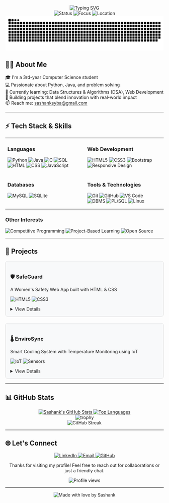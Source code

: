 <div align="center">
  <img src="https://readme-typing-svg.herokuapp.com?font=Fira+Code&weight=600&size=40&pause=1000&color=6A5ACD&center=true&vCenter=true&width=600&height=100&lines=Hi+there+%F0%9F%91%8B+I'm+Sashank!" alt="Typing SVG" />
</div>

<div align="center">
  <img src="https://img.shields.io/badge/Status-Coding%20in%20Progress-brightgreen" alt="Status"/>
  <img src="https://img.shields.io/badge/Focus-Computer%20Science-blue" alt="Focus"/>
  <img src="https://img.shields.io/badge/Location-India-success" alt="Location"/>
</div>

<div align="center">
  <img src="https://raw.githubusercontent.com/platane/snk/output/github-contribution-grid-snake-dark.svg" alt="Snake animation" />
</div>

## 👨‍💻 About Me

🎓 I'm a 3rd-year Computer Science student  
💻 Passionate about Python, Java, and problem solving  
🌱 Currently learning: Data Structures & Algorithms (DSA), Web Development  
🚀 Building projects that blend innovation with real-world impact  
📫 Reach me: [sashanksyba@gmail.com](mailto:sashanksyba@gmail.com)

---

## ⚡ Tech Stack & Skills

<table>
  <tr>
    <td valign="top">
      <h3>Languages</h3>
      <p>
        <img src="https://img.shields.io/badge/Python-3776AB?style=flat&logo=python&logoColor=white" alt="Python"/>
        <img src="https://img.shields.io/badge/Java-ED8B00?style=flat&logo=java&logoColor=white" alt="Java"/>
        <img src="https://img.shields.io/badge/C-00599C?style=flat&logo=c&logoColor=white" alt="C"/>
        <img src="https://img.shields.io/badge/SQL-4479A1?style=flat&logo=mysql&logoColor=white" alt="SQL"/>
        <img src="https://img.shields.io/badge/HTML-E34F26?style=flat&logo=html5&logoColor=white" alt="HTML"/>
        <img src="https://img.shields.io/badge/CSS-1572B6?style=flat&logo=css3&logoColor=white" alt="CSS"/>
        <img src="https://img.shields.io/badge/JavaScript-F7DF1E?style=flat&logo=javascript&logoColor=black" alt="JavaScript"/>
      </p>
    </td>
    <td valign="top">
      <h3>Web Development</h3>
      <p>
        <img src="https://img.shields.io/badge/HTML5-E34F26?style=flat&logo=html5&logoColor=white" alt="HTML5"/>
        <img src="https://img.shields.io/badge/CSS3-1572B6?style=flat&logo=css3&logoColor=white" alt="CSS3"/>
        <img src="https://img.shields.io/badge/Bootstrap-7952B3?style=flat&logo=bootstrap&logoColor=white" alt="Bootstrap"/>
        <img src="https://img.shields.io/badge/Responsive_Design-025E8C?style=flat" alt="Responsive Design"/>
      </p>
    </td>
  </tr>
  <tr>
    <td valign="top">
      <h3>Databases</h3>
      <p>
        <img src="https://img.shields.io/badge/MySQL-4479A1?style=flat&logo=mysql&logoColor=white" alt="MySQL"/>
        <img src="https://img.shields.io/badge/SQLite-003B57?style=flat&logo=sqlite&logoColor=white" alt="SQLite"/>
      </p>
    </td>
    <td valign="top">
      <h3>Tools & Technologies</h3>
      <p>
        <img src="https://img.shields.io/badge/Git-F05032?style=flat&logo=git&logoColor=white" alt="Git"/>
        <img src="https://img.shields.io/badge/GitHub-181717?style=flat&logo=github&logoColor=white" alt="GitHub"/>
        <img src="https://img.shields.io/badge/VS_Code-007ACC?style=flat&logo=visual-studio-code&logoColor=white" alt="VS Code"/>
        <img src="https://img.shields.io/badge/DBMS-025E8C?style=flat" alt="DBMS"/>
        <img src="https://img.shields.io/badge/PL/SQL-F80000?style=flat&logo=oracle&logoColor=white" alt="PL/SQL"/>
        <img src="https://img.shields.io/badge/Linux-FCC624?style=flat&logo=linux&logoColor=black" alt="Linux"/>
      </p>
    </td>
  </tr>
</table>

<h3>Other Interests</h3>
<p>
  <img src="https://img.shields.io/badge/Competitive_Programming-00599C?style=flat" alt="Competitive Programming"/>
  <img src="https://img.shields.io/badge/Project_Based_Learning-4285F4?style=flat" alt="Project-Based Learning"/>
  <img src="https://img.shields.io/badge/Open_Source-3DA639?style=flat&logo=open-source-initiative&logoColor=white" alt="Open Source"/>
</p>

---

## 📘 Projects

<div class="projects-container">
  <div class="project-card">
    <h3>🛡️ SafeGuard</h3>
    <p>A Women's Safety Web App built with HTML & CSS</p>
    <p>
      <img src="https://img.shields.io/badge/HTML5-E34F26?style=flat&logo=html5&logoColor=white" alt="HTML5"/>
      <img src="https://img.shields.io/badge/CSS3-1572B6?style=flat&logo=css3&logoColor=white" alt="CSS3"/>
    </p>
    <details>
      <summary>View Details</summary>
      <p>A web application focused on women's safety, providing features like emergency contacts, safety tips, and location sharing.</p>
    </details>
  </div>

  <div class="project-card">
    <h3>🌡️ EnviroSync</h3>
    <p>Smart Cooling System with Temperature Monitoring using IoT</p>
    <p>
      <img src="https://img.shields.io/badge/IoT-010101?style=flat&logo=iot&logoColor=white" alt="IoT"/>
      <img src="https://img.shields.io/badge/Sensors-025E8C?style=flat" alt="Sensors"/>
    </p>
    <details>
      <summary>View Details</summary>
      <p>An IoT-based system that monitors temperature and automatically adjusts cooling systems for optimal environmental conditions.</p>
    </details>
  </div>
</div>

<style>
.projects-container {
  display: flex;
  flex-wrap: wrap;
  gap: 20px;
}
.project-card {
  border: 1px solid #ddd;
  border-radius: 8px;
  padding: 15px;
  width: 100%;
  background-color: #f8f9fa;
}
</style>

---

## 📊 GitHub Stats

<div align="center">
  <a href="https://github.com/sashanksyba">
    <img height="180em" src="https://github-readme-stats.vercel.app/api?username=sashanksyba&show_icons=true&theme=tokyonight&include_all_commits=true&count_private=true" alt="Sashank's GitHub Stats"/>
    <img height="180em" src="https://github-readme-stats.vercel.app/api/top-langs/?username=sashanksyba&layout=compact&theme=tokyonight" alt="Top Languages"/>
  </a>
</div>

<div align="center">
  <img src="https://github-profile-trophy.vercel.app/?username=sashanksyba&theme=nord&column=7" alt="trophy" />
</div>

<div align="center">
  <img src="https://github-readme-streak-stats.herokuapp.com/?user=sashanksyba&theme=tokyonight" alt="GitHub Streak" />
</div>

---

## 🌐 Let's Connect

<div align="center">
  <a href="https://www.linkedin.com/in/sashank-syba" target="_blank">
    <img src="https://img.shields.io/badge/LinkedIn-0077B5?style=for-the-badge&logo=linkedin&logoColor=white" alt="LinkedIn"/>
  </a>
  <a href="mailto:sashanksyba@gmail.com">
    <img src="https://img.shields.io/badge/Email-D14836?style=for-the-badge&logo=gmail&logoColor=white" alt="Email"/>
  </a>
  <a href="https://github.com/sashanksyba">
    <img src="https://img.shields.io/badge/GitHub-100000?style=for-the-badge&logo=github&logoColor=white" alt="GitHub"/>
  </a>
  <!-- Portfolio link can be added when available -->
  <!-- <a href="YOUR_PORTFOLIO_URL">
    <img src="https://img.shields.io/badge/Portfolio-1DA1F2?style=for-the-badge&logo=website&logoColor=white" alt="Portfolio"/>
  </a> -->
</div>

<div align="center">
  <p>Thanks for visiting my profile! Feel free to reach out for collaborations or just a friendly chat.</p>
  <img src="https://komarev.com/ghpvc/?username=sashanksyba&color=blueviolet&style=flat-square&label=Profile+Views" alt="Profile views"/>
</div>

---

<div align="center">
  <img src="https://img.shields.io/badge/Made%20with%20%E2%9D%A4%EF%B8%8F%20by-Sashank-blue" alt="Made with love by Sashank"/>
</div>
